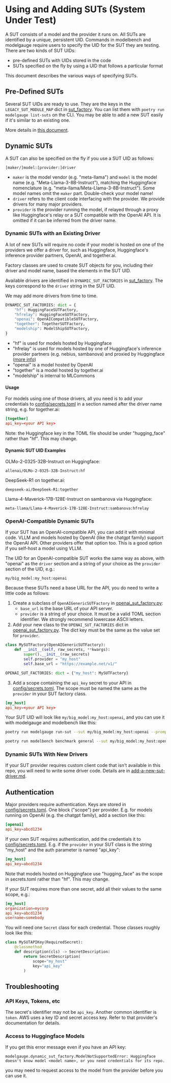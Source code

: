 # Using and Adding SUTs (System Under Test)

A SUT consists of a model and the provider it runs on. All SUTs are identified by a unique, persistent
UID. Commands in modelbench and modelgauge require users to specify the UID for the SUT they are testing.
There are two kinds of SUT UIDs:

* pre-defined SUTs with UIDs stored in the code
* SUTs specified on the fly by using a UID that follows a particular format

This document describes the various ways of specifying SUTs.

## Pre-Defined SUTs

Several SUT UIDs are ready to use. They are the keys in the `LEGACY_SUT_MODULE_MAP` dict
in [sut_factory](../src/modelgauge/sut_factory.py). You can list them with `poetry run modelgauge list-suts` on the CLI. You may be able to add a new SUT easily if it's similar to an existing one.

More details in [this document](./predefined-suts.md).

## <a name="dynamic"></a>Dynamic SUTs

A SUT can also be specified on the fly if you use a SUT UID as follows:

`[maker/]model:[provider:]driver`

* `maker` is the model vendor (e.g. "meta-llama") and `model` is the model name (e.g. "Meta-Llama-3-8B-Instruct"), matching the Huggingface nomenclature (e.g. "meta-llama/Meta-Llama-3-8B-Instruct"). Some model names omit the `maker` part. Double-check your model name!
* `driver` refers to the client code interfacing with the provider. We provide drivers for many major providers.
* `provider` is the provider running the model, if relayed through a proxy like Huggingface's relay or a SUT compatible with the OpenAI API. It is omitted if it can be inferred from the driver name.

### <a name="existing"></a>Dynamic SUTs with an Existing Driver

A lot of new SUTs will require no code if your model is hosted on one of the providers we offer a driver for, such as Huggingface, Huggingface's inference provider partners, OpenAI, and together.ai.

Factory classes are used to create SUT objects for you, including their driver and model name, based the elements in the SUT UID.

Available drivers are identified in `DYNAMIC_SUT_FACTORIES` in
[sut_factory](../src/modelgauge/sut_factory.py). The keys correspond to the `driver` string in the SUT UID.

We may add more drivers from time to time.

```python
DYNAMIC_SUT_FACTORIES: dict = {
    "hf": HuggingFaceSUTFactory,
    "hfrelay": HuggingFaceSUTFactory,
    "openai": OpenAICompatibleSUTFactory,
    "together": TogetherSUTFactory,
    "modelship": ModelShipSUTFactory,
}
```

* "hf" is used for models hosted by Huggingface
* "hfrelay" is used for models hosted by one of Huggingface's inference provider partners (e.g. nebius, sambanova) and proxied by Huggingface ([more info](https://huggingface.co/docs/inference-providers/en/index))
* "openai" is a model hosted by OpenAI
* "together" is a model hosted by together.ai
* "modelship" is internal to MLCommons

#### Usage

For models using one of those drivers, all you need is to add your credentials to [config/secrets.toml](../config/secrets.toml) in a section named after the driver name string, e.g. for together.ai:

```toml
[together]
api_key=<your API key>
```

Note: the Huggingface key in the TOML file should be under "hugging_face" rather than "hf". This may change.

#### Dynamic SUT UID Examples

OLMo-2-0325-32B-Instruct on Huggingface:

`allenai/OLMo-2-0325-32B-Instruct:hf`

DeepSeek-R1 on together.ai:

`deepseek-ai/DeepSeek-R1:together`

Llama-4-Maverick-17B-128E-Instruct on sambanova via Huggingface:

`meta-llama/Llama-4-Maverick-17B-128E-Instruct:sambanova:hfrelay`

### <a name="openai"></a>OpenAI-Compatible Dynamic SUTs

If your SUT has an OpenAI-compatible API, you can add it with minimal code. VLLM and models hosted by OpenAI
(like the chatgpt family) support the OpenAI API. Other providers offer that option too. This is a good option
if you self-host a model using VLLM.

The UID for an OpenAI-compatible SUT works the same way as above, with "openai" as the `driver` section and a string of your choice as the `provider` section of the UID, e.g.:

`my/big_model:my_host:openai`

Because these SUTs need a base URL for the API, you do need to write a little code as follows:

1. Create a subclass of `OpenAIGenericSUTFactory` in [openai_sut_factory.py](../src/modelgauge/suts/openai_sut_factory.py):
   * `base_url` is the base URL of your API server.
   * `provider` is a string of your choice. It must be a valid TOML section identifier. We strongly recommend lowercase ASCII letters.
2. Add your new class to the `OPENAI_SUT_FACTORIES` dict in [openai_sut_factory.py](../src/modelgauge/suts/openai_sut_factory.py). The dict key must be the same as the value set for `provider`.

```python
class MySUTFactory(OpenAIGenericSUTFactory):
    def __init__(self, raw_secrets, **kwargs):
        super().__init__(raw_secrets)
        self.provider = "my_host"
        self.base_url = "https://example.net/v1/"

OPENAI_SUT_FACTORIES: dict = {"my_host": MySUTFactory}
```

3. Add a scope containing the `api_key` secret to your API in  [config/secrets.toml](../config/secrets.toml). The scope must be named the same as the `provider` in your SUT factory class.

```toml
[my_host]
api_key=<your API key>
```

Your SUT UID will look like `my/big_model:my_host:openai`, and you can use it with modelgauge and modelbench like this:

```bash
poetry run modelgauge run-sut --sut my/big_model:my_host:openai --prompt "Why did the chicken cross the road?"

poetry run modelbench benchmark general --sut my/big_model:my_host:openai --prompt-set practice --evaluator default -m 10
```

### Dynamic SUTs With New Drivers

If your SUT provider requires custom client code that isn't available in this repo, you will need to write some driver code. Details are in [add-a-new-sut-driver.md](./add-a-new-sut-driver.md).

## Authentication

Major providers require authentication. Keys are stored in [config/secrets.toml](../config/secrets.toml). One block ("scope") per provider. E.g. for models running on OpenAI (e.g. the chatgpt family), add a section like this:

```toml
[openai]
api_key=abcd1234
```

If your own SUT requires authentication, add the credentials it to [config/secrets.toml](../config/secrets.toml). E.g.
if the `provider` in your SUT class is the string "my_host" and the auth parameter is named "api_key":

```toml
[my_host]
api_key=abcd1234
```

Note that models hosted on Huggingface use "hugging_face" as the scope in secrets.toml rather than "hf". This may change.

If your SUT requires more than one secret, add all their values to the same scope, e.g.:

```toml
[my_host]
organization=mycorp
api_key=abcd1234
username=somebody
```

You will need one `Secret` class for each credential. Those classes roughly look like this:

```python
class MySUTAPIKey(RequiredSecret):
    @classmethod
    def description(cls) -> SecretDescription:
        return SecretDescription(
            scope="my_host"
            key="api_key"
        )
```

## Troubleshooting

### API Keys, Tokens, etc

The secret's identifier may not be `api_key`. Another common identifier is `token`. AWS uses a key ID and secret access key. Refer to that provider's documentation for details.

### Access to Huggingface Models

If you get this error message even if you have an API key:

`modelgauge.dynamic_sut_factory.ModelNotSupportedError: Huggingface doesn't know model <model name>, or you need credentials for its repo.`

you may need to request access to the model from the provider before you can use it.
